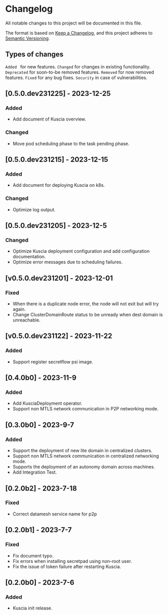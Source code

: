 # Changelog
All notable changes to this project will be documented in this file.

The format is based on [Keep a Changelog](https://keepachangelog.com/en/1.0.0/),
and this project adheres to [Semantic Versioning](https://semver.org/spec/v2.0.0.html).

## Types of changes
`Added ` for new features.
`Changed` for changes in existing functionality.
`Deprecated` for soon-to-be removed features.
`Removed` for now removed features.
`Fixed` for any bug fixes.
`Security` in case of vulnerabilities.

## [0.5.0.dev231225] - 2023-12-25
### Added
- Add document of Kuscia overview.
### Changed
- Move pod scheduling phase to the task pending phase.

## [0.5.0.dev231215] - 2023-12-15
### Added
- Add document for deploying Kuscia on k8s.
### Changed
- Optimize log output.

## [0.5.0.dev231205] - 2023-12-5
### Changed
- Optimize Kuscia deployment configuration and add configuration documentation.
- Optimize error messages due to scheduling failures.

## [v0.5.0.dev231201] - 2023-12-01
### Fixed
- When there is a duplicate node error, the node will not exit but will try again.
- Change ClusterDomainRoute status to be unready when dest domain is unreachable.

## [v0.5.0.dev231122] - 2023-11-22
### Added
- Support register secretflow psi image.

## [0.4.0b0] - 2023-11-9
### Added
- Add KusciaDeployment operator.
- Support non MTLS network communication in P2P networking mode.

## [0.3.0b0] - 2023-9-7
### Added
- Support the deployment of new lite domain in centralized clusters.
- Support non MTLS network communication in centralized networking mode.
- Supports the deployment of an autonomy domain across machines.
- Add Integration Test.

## [0.2.0b2] - 2023-7-18
### Fixed
- Correct datamesh service name for p2p

## [0.2.0b1] - 2023-7-7
### Fixed
- Fix document typo.
- Fix errors when installing secretpad using non-root user.
- Fix the issue of token failure after restarting Kuscia.

## [0.2.0b0] - 2023-7-6
### Added
- Kuscia init release.
